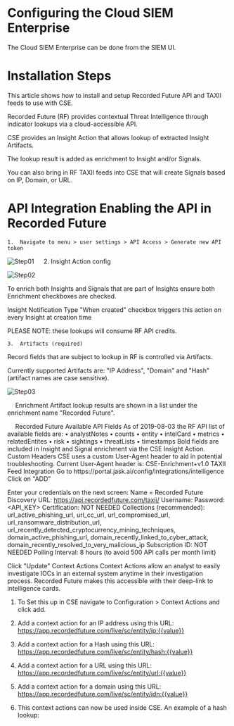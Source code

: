 Configuring the Cloud SIEM Enterprise
=====================================

The Cloud SIEM Enterprise can be done from the SIEM UI.

Installation Steps
==================

This article shows how to install and setup Recorded Future API and TAXII feeds to use with CSE.

Recorded Future (RF) provides contextual Threat Intelligence through indicator lookups via a cloud-accessible API. 

CSE provides an Insight Action that allows lookup of extracted Insight Artifacts. 

The lookup result is added as enrichment to Insight and/or Signals. 

You can also bring in RF TAXII feeds into CSE that will create Signals based on IP, Domain, or URL.

API Integration Enabling the API in Recorded Future
===================================================

	1.	Navigate to menu > user settings > API Access > Generate new API token

![Step01](https://github.com/wks-sumo-logic/sumologic-rfsync/blob/master/doc/01_sumologic/CSE_steps/cse.step1.png "Generate API Token")
 
	2.	Insight Action config

![Step02](https://github.com/wks-sumo-logic/sumologic-rfsync/blob/master/doc/01_sumologic/CSE_steps/cse.step2.png "Insight Action Config")
 
To enrich both Insights and Signals that are part of Insights ensure both Enrichment checkboxes are checked.

Insight Notification Type "When created" checkbox triggers this action on every Insight at creation time

PLEASE NOTE: these lookups will consume RF API credits.

	3. 	Artifacts (required)

Record fields that are subject to lookup in RF is controlled via Artifacts. 

Currently supported Artifacts are: "IP Address", "Domain" and "Hash" (artifact names are case sensitive).

![Step03](https://github.com/wks-sumo-logic/sumologic-rfsync/blob/master/doc/01_sumologic/CSE_steps/cse.step3.png "Map List")
 
 
Enrichment
Artifact lookup results are shown in a list under the enrichment name "Recorded Future".
 
 
Recorded Future Available API Fields
As of 2019-08-03 the RF API list of available fields are:
•	analystNotes
•	counts
•	entity
•	intelCard
•	metrics
•	relatedEntites
•	risk
•	sightings
•	threatLists
•	timestamps
Bold fields are included in Insight and Signal enrichment via the CSE Insight Action.
 
Custom Headers
CSE uses a custom User-Agent header to aid in potential troubleshooting. Current User-Agent header is:
CSE-Enrichment+v1.0
TAXII Feed Integration
Go to https://<tenant>portal.jask.ai/config/integrations/intelligence
Click on "ADD" 
 
Enter your credentials on the next screen:
Name = Recorded Future
Discovery URL: https://api.recordedfuture.com/taxii/
Username: <service account username>
Password: <API_KEY>
Certification: NOT NEEDED
Collections (recommended): url_active_phishing_url, url_cc_url, url_compromised_url, url_ransomware_distribution_url, url_recently_detected_cryptocurrency_mining_techniques, domain_active_phishing_url, domain_recently_linked_to_cyber_attack, domain_recently_resolved_to_very_malicious_ip
Subscription ID: NOT NEEDED
Polling Interval: 8 hours (to avoid 500 API calls per month limit)
  
Click "Update"
Context Actions
Context Actions allow an analyst to easily investigate IOCs in an external system anytime in their investigation process. Recorded Future makes this accessible with their deep-link to intelligence cards.
1.	To Set this up in CSE navigate to Configuration > Context Actions and click add.
2.	Add a context action for an IP address using this URL: https://app.recordedfuture.com/live/sc/entity/ip:{{value}}
 
3.	Add a context action for a Hash using this URL: https://app.recordedfuture.com/live/sc/entity/hash:{{value}}
 
4. Add a context action for a URL using this URL: https://app.recordedfuture.com/live/sc/entity/url:{{value}}
 
5. Add a context action for a domain using this URL: https://app.recordedfuture.com/live/sc/entity/idn:{{value}}
 
6. This context actions can now be used inside CSE. An example of a hash lookup:
 


